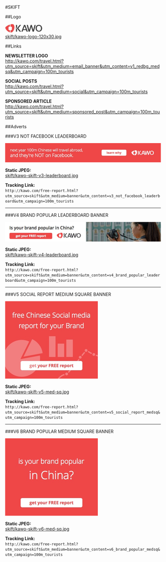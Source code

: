 #SKIFT

##Logo

![image](kawo-logo-120x30.jpg)  
[skift/kawo-logo-120x30.jpg](https://github.com/mailmangroup/display_ads/blob/master/skift/kawo-logo-120x30.jpg)


##Links

**NEWSLETTER LOGO**  
http://kawo.com/travel.html?utm_source=skift&utm_medium=email_banner&utm_content=v1_redbg_medsq&utm_campaign=100m_tourists

**SOCIAL POSTS**  
http://kawo.com/travel.html?utm_source=skift&utm_medium=social&utm_campaign=100m_tourists

**SPONSORED ARTICLE**  
http://kawo.com/travel.html?utm_source=skift&utm_medium=sponsored_post&utm_campaign=100m_tourists

##Adverts

###V3 NOT FACEBOOK LEADERBOARD

![image](kawo-skift-v3-leaderboard.jpg)

**Static JPEG:**  
[skift/kawo-skift-v3-leaderboard.jpg](https://github.com/mailmangroup/display_ads/blob/master/skift/kawo-skift-v3-leaderboard.jpg)  

**Tracking Link:**  
`http://kawo.com/free-report.html?utm_source=skift&utm_medium=banner&utm_content=v3_not_facebook_leaderboard&utm_campaign=100m_tourists`

---
###V4 BRAND POPULAR LEADERBOARD BANNER

![image](kawo-skift-v4-leaderboard.jpg)

**Static JPEG:**  
[skift/kawo-skift-v4-leaderboard.jpg](https://github.com/mailmangroup/display_ads/blob/master/skift/kawo-skift-v4-leaderboard.jpg)  

**Tracking Link:**  
`http://kawo.com/free-report.html?utm_source=skift&utm_medium=banner&utm_content=v4_brand_popular_leaderboard&utm_campaign=100m_tourists`

---
###V5 SOCIAL REPORT MEDIUM SQUARE BANNER

![image](kawo-skift-v5-med-sq.jpg)

**Static JPEG:**  
[skift/kawo-skift-v5-med-sq.jpg](https://github.com/mailmangroup/display_ads/blob/master/skift/kawo-skift-v5-med-sq.jpg)  

**Tracking Link:**  
`http://kawo.com/free-report.html?utm_source=skift&utm_medium=banner&utm_content=v5_social_report_medsq&utm_campaign=100m_tourists`

---
###V6 BRAND POPULAR MEDIUM SQUARE BANNER

![image](kawo-skift-v6-med-sq.jpg)

**Static JPEG:**  
[skift/kawo-skift-v6-med-sq.jpg](https://github.com/mailmangroup/display_ads/blob/master/skift/kawo-skift-v6-med-sq.jpg)  

**Tracking Link:**  
`http://kawo.com/free-report.html?utm_source=skift&utm_medium=banner&utm_content=v6_brand_popular_medsq&utm_campaign=100m_tourists`